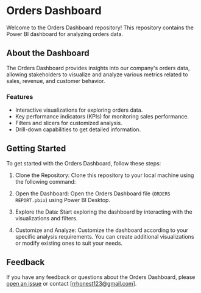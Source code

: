 # Orders Dashboard

Welcome to the Orders Dashboard repository! This repository contains the Power BI dashboard for analyzing orders data.

## About the Dashboard

The Orders Dashboard provides insights into our company's orders data, allowing stakeholders to visualize and analyze various metrics related to sales, revenue, and customer behavior.

### Features

- Interactive visualizations for exploring orders data.
- Key performance indicators (KPIs) for monitoring sales performance.
- Filters and slicers for customized analysis.
- Drill-down capabilities to get detailed information.

## Getting Started

To get started with the Orders Dashboard, follow these steps:

1. Clone the Repository: 
   Clone this repository to your local machine using the following command:

2. Open the Dashboard: 
Open the Orders Dashboard file (`ORDERS REPORT.pbix`) using Power BI Desktop.

3. Explore the Data: 
Start exploring the dashboard by interacting with the visualizations and filters.

4. Customize and Analyze: 
Customize the dashboard according to your specific analysis requirements. You can create additional visualizations or modify existing ones to suit your needs.

## Feedback

If you have any feedback or questions about the Orders Dashboard, please [open an issue](https://github.com/rooockyyyy/power-bi-dashboard/issues) or contact [rrhonest123@gmail.com].



